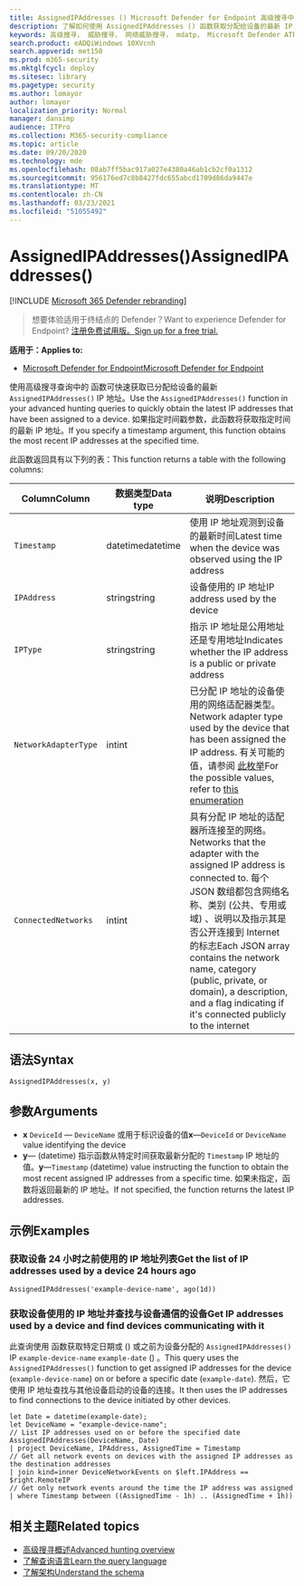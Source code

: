 ```yaml
---
title: AssignedIPAddresses () Microsoft Defender for Endpoint 高级搜寻中的函数
description: 了解如何使用 AssignedIPAddresses () 函数获取分配给设备的最新 IP 地址
keywords: 高级搜寻， 威胁搜寻， 网络威胁搜寻， mdatp， Microsoft Defender ATP， Microsoft Defender for Endpoint， Windows Defender， Windows Defender ATP， Windows Defender 高级威胁防护， 搜索， 查询， 遥测， 架构参考， kusto， FileProfile， 文件配置文件， 函数， 扩充
search.product: eADQiWindows 10XVcnh
search.appverid: met150
ms.prod: m365-security
ms.mktglfcycl: deploy
ms.sitesec: library
ms.pagetype: security
ms.author: lomayor
author: lomayor
localization_priority: Normal
manager: dansimp
audience: ITPro
ms.collection: M365-security-compliance
ms.topic: article
ms.date: 09/20/2020
ms.technology: mde
ms.openlocfilehash: 08ab7ff5bac917a027e4380a46ab1cb2cf0a1312
ms.sourcegitcommit: 956176ed7c8b8427fdc655abcd1709d86da9447e
ms.translationtype: MT
ms.contentlocale: zh-CN
ms.lasthandoff: 03/23/2021
ms.locfileid: "51055492"
---
```

# <a name="assignedipaddresses"></a><span data-ttu-id="46f47-104">AssignedIPAddresses()</span><span class="sxs-lookup"><span data-stu-id="46f47-104">AssignedIPAddresses()</span></span>

[!INCLUDE [Microsoft 365 Defender rebranding](../../includes/microsoft-defender.md)]

><span data-ttu-id="46f47-105">想要体验适用于终结点的 Defender？</span><span class="sxs-lookup"><span data-stu-id="46f47-105">Want to experience Defender for Endpoint?</span></span> [<span data-ttu-id="46f47-106">注册免费试用版。</span><span class="sxs-lookup"><span data-stu-id="46f47-106">Sign up for a free trial.</span></span>](https://www.microsoft.com/microsoft-365/windows/microsoft-defender-atp?ocid=docs-wdatp-advancedfeats-abovefoldlink)

<span data-ttu-id="46f47-107">**适用于：**</span><span class="sxs-lookup"><span data-stu-id="46f47-107">**Applies to:**</span></span>
- [<span data-ttu-id="46f47-108">Microsoft Defender for Endpoint</span><span class="sxs-lookup"><span data-stu-id="46f47-108">Microsoft Defender for Endpoint</span></span>](https://go.microsoft.com/fwlink/p/?linkid=2154037)


<span data-ttu-id="46f47-109">使用高级搜寻查询中的 函数可快速获取已分配给设备的最新 `AssignedIPAddresses()` IP 地址。</span><span class="sxs-lookup"><span data-stu-id="46f47-109">Use the `AssignedIPAddresses()` function in your advanced hunting queries to quickly obtain the latest IP addresses that have been assigned to a device.</span></span> <span data-ttu-id="46f47-110">如果指定时间戳参数，此函数将获取指定时间的最新 IP 地址。</span><span class="sxs-lookup"><span data-stu-id="46f47-110">If you specify a timestamp argument, this function obtains the most recent IP addresses at the specified time.</span></span>

<span data-ttu-id="46f47-111">此函数返回具有以下列的表：</span><span class="sxs-lookup"><span data-stu-id="46f47-111">This function returns a table with the following columns:</span></span>

<span data-ttu-id="46f47-112">Column</span><span class="sxs-lookup"><span data-stu-id="46f47-112">Column</span></span> | <span data-ttu-id="46f47-113">数据类型</span><span class="sxs-lookup"><span data-stu-id="46f47-113">Data type</span></span> | <span data-ttu-id="46f47-114">说明</span><span class="sxs-lookup"><span data-stu-id="46f47-114">Description</span></span>
-|-|-
`Timestamp` | <span data-ttu-id="46f47-115">datetime</span><span class="sxs-lookup"><span data-stu-id="46f47-115">datetime</span></span> | <span data-ttu-id="46f47-116">使用 IP 地址观测到设备的最新时间</span><span class="sxs-lookup"><span data-stu-id="46f47-116">Latest time when the device was observed using the IP address</span></span>
`IPAddress` | <span data-ttu-id="46f47-117">string</span><span class="sxs-lookup"><span data-stu-id="46f47-117">string</span></span> | <span data-ttu-id="46f47-118">设备使用的 IP 地址</span><span class="sxs-lookup"><span data-stu-id="46f47-118">IP address used by the device</span></span>
`IPType` | <span data-ttu-id="46f47-119">string</span><span class="sxs-lookup"><span data-stu-id="46f47-119">string</span></span> | <span data-ttu-id="46f47-120">指示 IP 地址是公用地址还是专用地址</span><span class="sxs-lookup"><span data-stu-id="46f47-120">Indicates whether the IP address is a public or private address</span></span>
`NetworkAdapterType` | <span data-ttu-id="46f47-121">int</span><span class="sxs-lookup"><span data-stu-id="46f47-121">int</span></span> | <span data-ttu-id="46f47-122">已分配 IP 地址的设备使用的网络适配器类型。</span><span class="sxs-lookup"><span data-stu-id="46f47-122">Network adapter type used by the device that has been assigned the IP address.</span></span> <span data-ttu-id="46f47-123">有关可能的值，请参阅 [此枚举](https://docs.microsoft.com/dotnet/api/system.net.networkinformation.networkinterfacetype)</span><span class="sxs-lookup"><span data-stu-id="46f47-123">For the possible values, refer to [this enumeration](https://docs.microsoft.com/dotnet/api/system.net.networkinformation.networkinterfacetype)</span></span>
`ConnectedNetworks` | <span data-ttu-id="46f47-124">int</span><span class="sxs-lookup"><span data-stu-id="46f47-124">int</span></span> | <span data-ttu-id="46f47-125">具有分配 IP 地址的适配器所连接至的网络。</span><span class="sxs-lookup"><span data-stu-id="46f47-125">Networks that the adapter with the assigned IP address is connected to.</span></span> <span data-ttu-id="46f47-126">每个 JSON 数组都包含网络名称、类别 (公共、专用或域) 、说明以及指示其是否公开连接到 Internet 的标志</span><span class="sxs-lookup"><span data-stu-id="46f47-126">Each JSON array contains the network name, category (public, private, or domain), a description, and a flag indicating if it's connected publicly to the internet</span></span>

## <a name="syntax"></a><span data-ttu-id="46f47-127">语法</span><span class="sxs-lookup"><span data-stu-id="46f47-127">Syntax</span></span>

```kusto
AssignedIPAddresses(x, y)
```

## <a name="arguments"></a><span data-ttu-id="46f47-128">参数</span><span class="sxs-lookup"><span data-stu-id="46f47-128">Arguments</span></span>

- <span data-ttu-id="46f47-129">**x** `DeviceId` — `DeviceName` 或用于标识设备的值</span><span class="sxs-lookup"><span data-stu-id="46f47-129">**x**—`DeviceId` or `DeviceName` value identifying the device</span></span>
- <span data-ttu-id="46f47-130">**y**— (datetime) 指示函数从特定时间获取最新分配的 `Timestamp` IP 地址的值。</span><span class="sxs-lookup"><span data-stu-id="46f47-130">**y**—`Timestamp` (datetime) value instructing the function to obtain the most recent assigned IP addresses from a specific time.</span></span> <span data-ttu-id="46f47-131">如果未指定，函数将返回最新的 IP 地址。</span><span class="sxs-lookup"><span data-stu-id="46f47-131">If not specified, the function returns the latest IP addresses.</span></span>

## <a name="examples"></a><span data-ttu-id="46f47-132">示例</span><span class="sxs-lookup"><span data-stu-id="46f47-132">Examples</span></span>

### <a name="get-the-list-of-ip-addresses-used-by-a-device-24-hours-ago"></a><span data-ttu-id="46f47-133">获取设备 24 小时之前使用的 IP 地址列表</span><span class="sxs-lookup"><span data-stu-id="46f47-133">Get the list of IP addresses used by a device 24 hours ago</span></span>

```kusto
AssignedIPAddresses('example-device-name', ago(1d))
```

### <a name="get-ip-addresses-used-by-a-device-and-find-devices-communicating-with-it"></a><span data-ttu-id="46f47-134">获取设备使用的 IP 地址并查找与设备通信的设备</span><span class="sxs-lookup"><span data-stu-id="46f47-134">Get IP addresses used by a device and find devices communicating with it</span></span>

<span data-ttu-id="46f47-135">此查询使用 函数获取特定日期或 () 或之前为设备分配的 `AssignedIPAddresses()` IP `example-device-name` `example-date` () 。</span><span class="sxs-lookup"><span data-stu-id="46f47-135">This query uses the `AssignedIPAddresses()` function to get assigned IP addresses for the device (`example-device-name`) on or before a specific date (`example-date`).</span></span> <span data-ttu-id="46f47-136">然后，它使用 IP 地址查找与其他设备启动的设备的连接。</span><span class="sxs-lookup"><span data-stu-id="46f47-136">It then uses the IP addresses to find connections to the device initiated by other devices.</span></span> 

```kusto
let Date = datetime(example-date);
let DeviceName = "example-device-name";
// List IP addresses used on or before the specified date
AssignedIPAddresses(DeviceName, Date)
| project DeviceName, IPAddress, AssignedTime = Timestamp 
// Get all network events on devices with the assigned IP addresses as the destination addresses
| join kind=inner DeviceNetworkEvents on $left.IPAddress == $right.RemoteIP
// Get only network events around the time the IP address was assigned
| where Timestamp between ((AssignedTime - 1h) .. (AssignedTime + 1h))
```

## <a name="related-topics"></a><span data-ttu-id="46f47-137">相关主题</span><span class="sxs-lookup"><span data-stu-id="46f47-137">Related topics</span></span>

- [<span data-ttu-id="46f47-138">高级搜寻概述</span><span class="sxs-lookup"><span data-stu-id="46f47-138">Advanced hunting overview</span></span>](advanced-hunting-overview.md)
- [<span data-ttu-id="46f47-139">了解查询语言</span><span class="sxs-lookup"><span data-stu-id="46f47-139">Learn the query language</span></span>](advanced-hunting-query-language.md)
- [<span data-ttu-id="46f47-140">了解架构</span><span class="sxs-lookup"><span data-stu-id="46f47-140">Understand the schema</span></span>](advanced-hunting-schema-reference.md)
